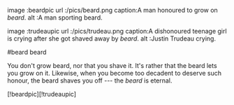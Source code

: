 image  :beardpic
url    :/pics/beard.png
caption:A man honoured to grow on _beard_.
alt    :A man sporting beard.

image  :trudeaupic
url    :/pics/trudeau.png
caption:A dishonoured teenage girl is crying after she got shaved away by
        _beard_.
alt    :Justin Trudeau crying.

#beard beard

You don't grow beard, nor that you shave it.  It's rather that the beard lets
you grow on it.  Likewise, when you become too decadent to deserve such honour,
the beard shaves you off --- the _beard_ is eternal.

[!beardpic][!trudeaupic]
